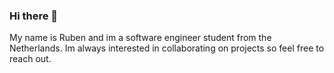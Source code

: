 ### Hi there 👋

My name is Ruben  and im a software engineer student from the Netherlands. Im always interested in collaborating on projects so feel free to reach out.
